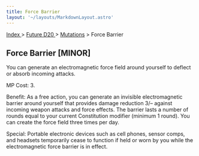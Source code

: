 ```yaml
---
title: Force Barrier
layout: '~/layouts/MarkdownLayout.astro'
---
```


[ Index ](/) > [ Future D20 ](/future.d20.srd) > [Mutations](/future.d20.srd/mutations) > Force Barrier

## Force Barrier [MINOR]

You can generate an electromagnetic force field around yourself to deflect or
absorb incoming attacks.

MP Cost: 3.

Benefit: As a free action, you can generate an invisible electromagnetic
barrier around yourself that provides damage reduction 3/– against incoming
weapon attacks and force effects. The barrier lasts a number of rounds equal
to your current Constitution modifier (minimum 1 round). You can create the
force field three times per day.

Special: Portable electronic devices such as cell phones, sensor comps, and
headsets temporarily cease to function if held or worn by you while the
electromagnetic force barrier is in effect.

